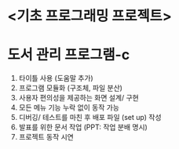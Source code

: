 # <기초 프로그래밍 프로젝트>
# 도서 관리 프로그램-c
1. 타이틀 사용 (도움말 추가)
2. 프로그램 모듈화 (구조체, 파일 분산)
3. 사용자 편의성을 제공하는 화면 설계/ 구현
4. 모든 메뉴 기능 누락 없이 동작 가능
5. 디버깅/ 테스트를 마친 후 배포 파일 (set up) 작성
6. 발표를 위한 문서 작업 (PPT: 작업 분배 명시)
7. 프로젝트 동작 시연
